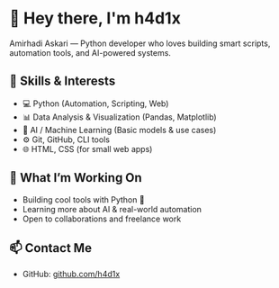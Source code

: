 # 👋 Hey there, I'm h4d1x

Amirhadi Askari — Python developer who loves building smart scripts, automation tools, and AI-powered systems.

## 🧠 Skills & Interests
- 💻 Python (Automation, Scripting, Web)
- 📊 Data Analysis & Visualization (Pandas, Matplotlib)
- 🤖 AI / Machine Learning (Basic models & use cases)
- ⚙️ Git, GitHub, CLI tools
- 🌐 HTML, CSS (for small web apps)

## 🧩 What I’m Working On
- Building cool tools with Python 🐍  
- Learning more about AI & real-world automation  
- Open to collaborations and freelance work

## 📫 Contact Me
- GitHub: [github.com/h4d1x](https://github.com/h4d1x)
